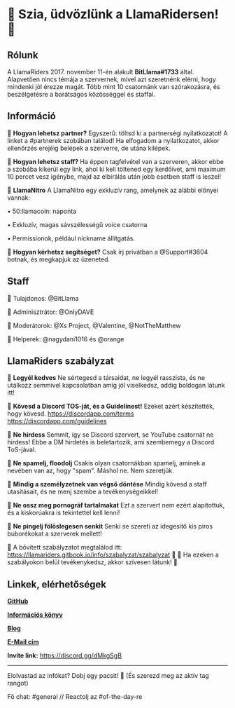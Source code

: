 # :star2: **Szia, üdvözlünk a LlamaRidersen!** :star2:

## __**Rólunk**__

A LlamaRiders 2017. november 11-én alakult **BitLlama#1733** által. Alapvetően nincs témája a szervernek, 
mivel azt szeretnénk elérni, hogy mindenki jól érezze magát. 
Több mint 10 csatornánk van szórakozásra, és beszélgetésre a barátságos közösséggel és staffal.


## __**Információ**__

:small_orange_diamond: **Hogyan lehetsz partner?**
Egyszerű: töltsd ki a partnerségi nyilatkozatot! A linket a #partnerek szobában találod!
Ha elfogadom a nyilatkozatot, akkor ellenőrzés erejéig belépek a szerverre, de utána kilépek.



:small_orange_diamond: **Hogyan lehetsz staff?**
Ha éppen tagfelvétel van a szerveren, akkor ebbe a szobába kikerül egy link, ahol ki kell töltened egy kerdőívet, 
ami maximum 10 percet vesz igénybe, majd az elbírálás után jobb esetben staff is leszel!


:small_orange_diamond: **LlamaNitro**
A LlamaNitro egy exkluzív rang, amelynek az alábbi előnyei vannak:

• 50:llamacoin: naponta

• Exkluzív, magas sávszélességű voice csatorna

• Permissionok, például nickname állítgatás.


:small_orange_diamond: **Hogyan kérhetsz segítséget?**
Csak írj privátban a @Support#3604 botnak, és megkapjuk az üzeneted.


## __**Staff**__
:small_blue_diamond: Tulajdonos: @BitLlama 

:small_blue_diamond: Adminisztrátor: @OnlyDAVE 

:small_blue_diamond: Moderátorok: @Xs Project, @Valentine, @NotTheMatthew 

:small_blue_diamond: Helperek: @nagydani1016 és @orange


## __**LlamaRiders szabályzat**__

:scroll: **Legyél kedves**
Ne sértegesd a társaidat, ne legyél rasszista, és ne utálkozz semmivel kapcsolatban amíg jól viselkedsz, addig boldogan látunk itt!


:scroll: **Kövesd a Discord TOS-ját, és a Guidelinest!**
Ezeket azért készítették, hogy kövesd.
<https://discordapp.com/terms>
<https://discordapp.com/guidelines>


:scroll: **Ne hirdess**
Semmit, így se Discord szervert, se YouTube csatornát ne hirdess! Ebbe a DM hirdetés is beletartozik, ami szembemegy a Discord ToS-jával.


:scroll: **Ne spamelj, floodolj**
Csakis olyan csatornákban spamelj, aminek a nevében van az, hogy "spam". Máshol ne. Nem szeretjük.


:scroll: **Mindig a személyzetnek van végső döntése**
Mindig kövesd a staff utasításait, és ne menj szembe a tevékenységeikkel!


:scroll: **Ne ossz meg pornográf tartalmakat**
Ezt a szervert nem ezért alapítottuk, és a kiskorúakra is tekintettel kell lenni!


:scroll: **Ne pingelj fölöslegesen senkit**
Senki se szereti az idegesítő kis piros buborékokat a szerverek mellett!


:bookmark_tabs: A bővített szabályzatot megtalálod itt: <https://llamariders.gitbook.io/info/szabalyzat/szabalyzat> :star2: 
:bookmark: Ha ezeken a szabályokon belül tevékenykedsz, akkor szívesen látunk! :star2:


## __**Linkek, elérhetőségek**__

[**GitHub**](https://github.com/TheBitLlama/LlamaRiders/)

[**Információs könyv**](https://llamariders.gitbook.io/info/)

[**Blog**](https://medium.com/llamariders)

[**E-Mail cím**](mailto:ridersllama@gmail.com)

**Invite link:** https://discord.gg/dMkgSgB

---------------------

Elolvastad az infókat? Dobj egy pacsit! :clap: (És szerezd meg az aktív tag rangot)

Fő chat: #general // Reactolj az #of-the-day-re
